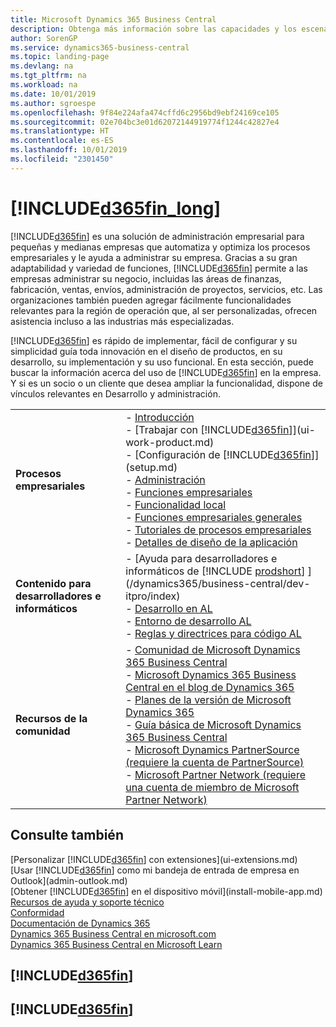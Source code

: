 ```yaml
---
title: Microsoft Dynamics 365 Business Central
description: Obtenga más información sobre las capacidades y los escenarios de trabajo en Business Central, una solución de administración empresarial para pequeñas y medianas empresas.
author: SorenGP
ms.service: dynamics365-business-central
ms.topic: landing-page
ms.devlang: na
ms.tgt_pltfrm: na
ms.workload: na
ms.date: 10/01/2019
ms.author: sgroespe
ms.openlocfilehash: 9f84e224afa474cffd6c2956bd9ebf24169ce105
ms.sourcegitcommit: 02e704bc3e01d62072144919774f1244c42827e4
ms.translationtype: HT
ms.contentlocale: es-ES
ms.lasthandoff: 10/01/2019
ms.locfileid: "2301450"
---
```

# <a name="welcome-to-included365fin_longincludesd365fin_long_mdmd"></a>[!INCLUDE[d365fin_long](includes/d365fin_long_md.md)]
[!INCLUDE[d365fin](includes/d365fin_md.md)] es una solución de administración empresarial para pequeñas y medianas empresas que automatiza y optimiza los procesos empresariales y le ayuda a administrar su empresa. Gracias a su gran adaptabilidad y variedad de funciones, [!INCLUDE[d365fin](includes/d365fin_md.md)] permite a las empresas administrar su negocio, incluidas las áreas de finanzas, fabricación, ventas, envíos, administración de proyectos, servicios, etc. Las organizaciones también pueden agregar fácilmente funcionalidades relevantes para la región de operación que, al ser personalizadas, ofrecen asistencia incluso a las industrias más especializadas.

[!INCLUDE[d365fin](includes/d365fin_md.md)] es rápido de implementar, fácil de configurar y su simplicidad guía toda innovación en el diseño de productos, en su desarrollo, su implementación y su uso funcional. En esta sección, puede buscar la información acerca del uso de [!INCLUDE[d365fin](includes/d365fin_md.md)] en la empresa. Y si es un socio o un cliente que desea ampliar la funcionalidad, dispone de vínculos relevantes en Desarrollo y administración.  

|||  
|-|-|  
|**Procesos empresariales**|-   [Introducción](product-get-started.md)<br />-   [Trabajar con [!INCLUDE[d365fin](includes/d365fin_md.md)]](ui-work-product.md)<br />-   [Configuración de [!INCLUDE[d365fin](includes/d365fin_md.md)]](setup.md)<br />-   [Administración](admin-setup-and-administration.md)<br />-   [Funciones empresariales](across-business-functionality.md)<br />-   [Funcionalidad local](LocalFunctionality/Austria/austria-local-functionality.md)<br />-   [Funciones empresariales generales](ui-across-business-areas.md)<br />-   [Tutoriales de procesos empresariales](walkthrough-business-process-walkthroughs.md)<br />-   [Detalles de diseño de la aplicación](design-details-application-design.md)|  
|**Contenido para desarrolladores e informáticos**|-   [Ayuda para desarrolladores e informáticos de [!INCLUDE [prodshort](includes/prodshort.md)] ](/dynamics365/business-central/dev-itpro/index)<br />-   [Desarrollo en AL](/dynamics365/business-central/dev-itpro/developer/devenv-dev-overview)<br />-   [Entorno de desarrollo AL](/dynamics365/business-central/dev-itpro/developer/devenv-reference-overview)<br />-   [Reglas y directrices para código AL](/dynamics365/business-central/dev-itpro/compliance/apptest-overview)|  
|**Recursos de la comunidad**|-   [Comunidad de Microsoft Dynamics 365 Business Central](https://community.dynamics.com/business)<br />-   [Microsoft Dynamics 365 Business Central en el blog de Dynamics 365](https://cloudblogs.microsoft.com/dynamics365/it/product/business-central/)<br />-   [Planes de la versión de Microsoft Dynamics 365](https://go.microsoft.com/fwlink/?linkid=2047422)<br />-   [Guía básica de Microsoft Dynamics 365 Business Central](https://dynamics.microsoft.com/en-us/roadmap/business-central/)<br />-   [Microsoft Dynamics PartnerSource \(requiere la cuenta de PartnerSource\)](https://mbs.microsoft.com/partnersource)<br />-   [Microsoft Partner Network \(requiere una cuenta de miembro de Microsoft Partner Network\)](https://mspartner.microsoft.com/en/us/windows/index.aspx)|  

## <a name="see-also"></a>Consulte también

[Personalizar [!INCLUDE[d365fin](includes/d365fin_md.md)] con extensiones](ui-extensions.md)  
[Usar [!INCLUDE[d365fin](includes/d365fin_md.md)] como mi bandeja de entrada de empresa en Outlook](admin-outlook.md)  
[Obtener [!INCLUDE[d365fin](includes/d365fin_md.md)] en el dispositivo móvil](install-mobile-app.md)  
[Recursos de ayuda y soporte técnico](product-help-and-support.md)  
[Conformidad](compliance/compliance-overview.md)  
[Documentación de Dynamics 365](/dynamics365/)  
[Dynamics 365 Business Central en microsoft.com](https://dynamics.microsoft.com/business-central/overview/)  
[Dynamics 365 Business Central en Microsoft Learn](/learn/browse/?products=dynamics-business-central)  


## [!INCLUDE[d365fin](includes/free_trial_md.md)]
## [!INCLUDE[d365fin](includes/training_link_md.md)]
